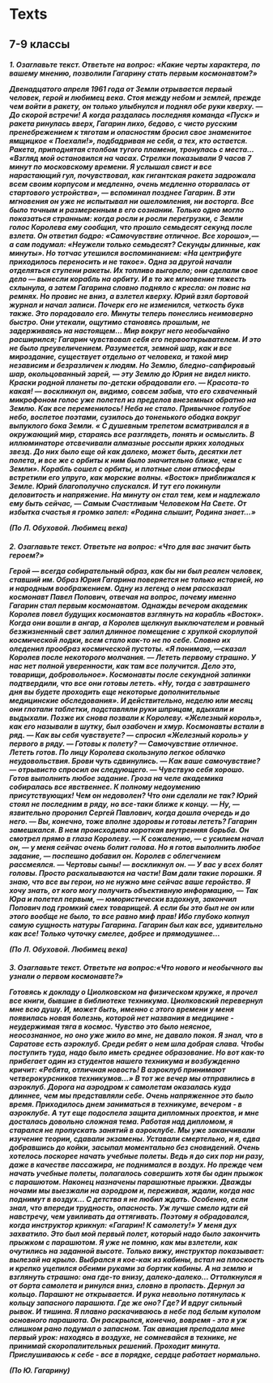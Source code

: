 # Texts
## 7-9 классы

<h4><em> 1. Озаглавьте текст. Ответьте на вопрос: «Какие черты характера, по вашему мнению, позволили Гагарину стать первым космонавтом?» 

Двенадцатого апреля 1961 года от Земли отрывается первый человек, герой и любимец века.
Стоя между небом и землей, прежде чем войти в ракету, он только улыбнулся и поднял обе руки кверху.
— До скорой встречи!
А когда раздалась последняя команда «Пуск» и ракета ринулась вверх, Гагарин лихо, бедово, с чисто русским пренебрежением к тяготам и опасностям бросил свое знаменитое ямщицкое « Поехали!», подбадривая не себя, а тех, кто остается.
Ракета, приподнятая столбом тугого пламени, тронулась с места...
«Взгляд мой остановился на часах. Стрелки показывали 9 часов 7 минут по московскому времени. Я услышал свист и все нарастающий гул, почувствовал, как гигантская ракета задрожала всем своим корпусом и медленно, очень медленно оторвалась от стартового устройства», — вспоминал позднее Гагарин.
В эти мгновения он уже не испытывал ни ошеломления, ни восторга. Все было точным и размеренным в его сознании. Только одно могло показаться странным: когда росли и росли перегрузки, с Земли голос Королева ему сообщил, что прошло семьдесят секунд после взлета. Он ответил бодро: «Самочувствие отличное. Все хорошо»,— а сам подумал: «Неужели только семьдесят? Секунды длинные, как минуты». Но тотчас утешился воспоминанием: «На центрифуге приходилось переносить и не такое».
Одна за другой начали отделяться ступени ракеты. Их топливо выгорело; они сделали свое дело — вынесли корабль на орбиту.
И в то же мгновение тяжесть схлынула, а затем Гагарина словно подняло с кресла: он повис на ремнях. Но провис не вниз, а взлетел кверху.
Юрий взял бортовой журнал и начал записи. Почерк его не изменился, четкость букв также. Это порадовало его. Минуты теперь понеслись неимоверно быстро. Они утекали, ощутимо становясь прошлым, не задерживаясь на настоящем...
Мир вокруг него необычайно расширился; Гагарин чувствовал себя его первооткрывателем. И это не было преувеличением.
Разумеется, земной шар, как и все мироздание, существует отдельно от человека, и такой мир независим и безразличен к людям. Но Землю, бледно-сапфировый шар, окольцованный зарей, — эту Землю до Юрия не видел никто.
Краски родной планеты по-детски обрадовали его.
— Красота-то какая! — воскликнул он, видимо, совсем забыв, что его схваченный микрофоном голос уже полетел из пределов внеземных обратно на Землю.
Как все переменилось! Неба не стало. Привычное голубое небо, воспетое поэтами, сузилось до тоненького ободка вокруг выпуклого бока Земли.
« С душевным трепетом всматривался я в окружающий мир, стараясь все разглядеть, понять и осмыслить. В иллюминаторе отсвечивали алмазные россыпи ярких холодных звезд. До них было еще ой как далеко, может быть, десятки лет полета, и все же с орбиты к ним было значительно ближе, чем с Земли».
Корабль сошел с орбиты, и плотные слои атмосферы встретили его упруго, как морские волны. «Восток» приближался к Земле. Юрий благополучно спускался. И тут его покинули деловитость и напряжение. На минуту он стал тем, кем и надлежало ему быть сейчас, — Самым Счастливым Человеком На Свете.
От избытка счастья я громко запел:
«Родина слышит, Родина знает...»

(По Л. Обуховой. Любимец века)

<h4><em> 2. Озаглавьте текст. Ответьте на вопрос: «Что для вас значит быть героем?»

Герой — всегда собирательный образ, как бы ни был реален человек, ставший им. Образ Юрия Гагарина поверяется не только историей, но и народным воображением. Одну из легенд о нем рассказал космонавт Павел Попович, отвечая на вопрос, почему именно Гагарин стал первым космонавтом.
Однажды вечером академик Королев повел будущих космонавтов взглянуть на корабль «Восток». Когда они вошли в ангар, а Королев щелкнул выключателем и ровный безжизненный свет залил длинное помещение с хрупкой скорлупой космической лодки, всем стало как-то не по себе. Словно их оледенил прообраз космической пустоты. «Я понимаю, —сказал Королев после некоторого молчания. — Лететь первому страшно. У нас нет полной уверенности, как там все получится. Дело это, товарищи, добровольное». Космонавты после секундной запинки подтвердили, что все они готовы лететь. «Ну, тогда с завтрашнего дня вы будете проходить еще некоторые дополнительные медицинские обследования».
И действительно, неделю или месяц они глотали таблетки, подставляли руки шприцам, вдыхали и выдыхали.
Позже их снова позвали к Королеву. «Железный король», как его называли в шутку, был озабочен и хмур.
Космонавты встали в ряд.
— Как вы себя чувствуете? — спросил «Железный король» у первого в ряду. — Готовы к полету?
— Самочувствие отличное. Лететь готов.
По лицу Королева скользнуло легкое облачко неудовольствия. Брови чуть сдвинулись.
— Как ваше самочувствие? — отрывисто спросил он следующего.
— Чувствую себя хорошо. Готов выполнить любое задание.
Гроза на челе академика собиралась все явственнее. К полному недоумению присутствующих! Чем он недоволен? Что они сделали не так?
Юрий стоял не последним в ряду, но все-таки ближе к концу.
— Ну, — язвительно проронил Сергей Павлович, когда дошла очередь и до него. — Вы, конечно, тоже вполне здоровы и готовы лететь?
Гагарин замешкался. В нем происходила короткая внутренняя борьба. Он смотрел прямо в глаза Королеву.
— К сожалению, — с усилием начал он, — у меня сейчас очень болит голова. Но я готов выполнить любое задание, — поспешно добавил он.
Королев с облегчением рассмеялся.
— Чертовы сыны! — воскликнул он. — У вас у всех болят головы. Просто раскалываются на части! Вам дали такие порошки. Я знаю, что все вы герои, но не нужно мне сейчас ваше геройство. Я хочу знать, от кого могу получить объективную информацию,
— Так Юра и полетел первым, — юмористически вздохнув, закончил Попович под громкий смех товарищей.
А если бы это был не он или этого вообще не было, то все равно миф прав! Ибо глубоко копнул самую сущность натуры Гагарина. Гагарин был как все, удивительно как все! Только чуточку смелее, добрее и прямодушнее...

(По Л. Обуховой. Любимец века)

<h4><em> 3. Озаглавьте текст. Ответьте на вопрос:«Что нового и необычного вы узнали о первом космонавте?»

Готовясь к докладу о Циолковском на физическом кружке, я прочел все книги, бывшие в библиотеке техникума. Циолковский перевернул мне всю душу. И, может быть, именно с этого времени у меня появилась новая болезнь, которой нет названия в медицине - неудержимая тяга в космос. Чувство это было неясное, неосознанное, но оно уже жило во мне, не давало покоя. 
Я знал, что в Саратове есть аэроклуб. Среди ребят о нем шла добрая слава. Чтобы поступить туда, надо было иметь среднее образование. Но вот как-то прибегает один из студентов нашего техникума и возбужденно кричит: «Ребята, отличная новость! В аэроклуб принимают четверокурсников техникумов...» В тот же вечер мы отправились в аэроклуб. 
Дорога на аэродром к самолетам оказалась куда длиннее, чем мы представляли себе. 
Очень напряженное это было время. Приходилось днем заниматься в техникуме, вечером - в аэроклубе. А тут еще подоспела защита дипломных проектов, и мне досталась довольно сложная тема. Работая над дипломом, я старался не пропускать занятий в аэроклубе. Мы уже заканчивали изучение теории, сдавали экзамены. Уставали смертельно, и я, едва добравшись до койки, засыпал моментально без сновидений. Очень хотелось поскорее начать учебные полеты. Ведь я до сих пор ни разу, даже в качестве пассажира, не поднимался в воздух. 
Но прежде чем начать учебные полеты, полагалось совершить хотя бы один прыжок с парашютом. 
Наконец назначены парашютные прыжки. Дважды ночами мы выезжали на аэродром и, переживая, ждали, когда нас поднимут в воздух... 
С детства я не любил ждать. Особенно, если знал, что впереди трудность, опасность. Уж лучше смело идти ей навстречу, чем увиливать да оттягивать. Поэтому я обрадовался, когда инструктор крикнул: «Гагарин! К самолету!» У меня дух захватило. Это был мой первый полет, который надо было закончить прыжком с парашютом. Я уже не помню, как мы взлетели, как очутились на заданной высоте. Только вижу, инструктор показывает: вылезай на крыло. Выбрался я кое-как из кабины, встал на плоскость и крепко уцепился обеими руками за бортик кабины. А на землю и взглянуть страшно: она где-то внизу, далеко-далеко... 
Оттолкнулся я от борта самолета и ринулся вниз, словно в пропасть. Дернул за кольцо. Парашют не открывается. И рука невольно потянулась к кольцу запасного парашюта. Где же оно? Где? И вдруг сильный рывок. И тишина. Я плавно раскачиваюсь в небе под белым куполом основного парашюта. Он раскрылся, конечно, вовремя - это я уж слишком рано подумал о запасном. Так авиация преподала мне первый урок: находясь в воздухе, не сомневайся в технике, не принимай скоропалительных решений. 
Проходит минута. Прислушиваюсь к себе - все в порядке, сердце работает нормально. 
 
(По Ю. Гагарину) 

